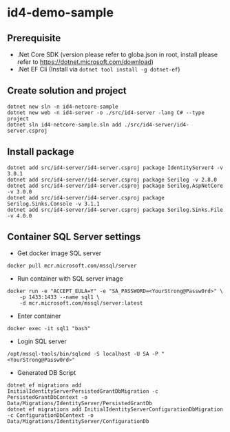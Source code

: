 # id4-demo-sample

## Prerequisite

- .Net Core SDK (version please refer to globa.json in root, install please refer to https://dotnet.microsoft.com/download)
- .Net EF Cli (Install via `dotnet tool install -g dotnet-ef`)

## Create solution and project

`dotnet new sln -n id4-netcore-sample`<br/>
`dotnet new web -n id4-server -o ./src/id4-server -lang C# --type project`<br/>
`dotnet sln id4-netcore-sample.sln add ./src/id4-server/id4-server.csproj`

## Install package

`dotnet add src/id4-server/id4-server.csproj package IdentityServer4 -v 3.0.1`<br/>
`dotnet add src/id4-server/id4-server.csproj package Serilog -v 2.8.0`<br/>
`dotnet add src/id4-server/id4-server.csproj package Serilog.AspNetCore -v 3.0.0`<br/>
`dotnet add src/id4-server/id4-server.csproj package Serilog.Sinks.Console -v 3.1.1`<br/>
`dotnet add src/id4-server/id4-server.csproj package Serilog.Sinks.File -v 4.0.0`

## Container SQL Server settings

- Get docker image SQL server
```
docker pull mcr.microsoft.com/mssql/server
```

- Run container with SQL server image
```
docker run -e "ACCEPT_EULA=Y" -e "SA_PASSWORD=<YourStrong@Passw0rd>" \
    -p 1433:1433 --name sql1 \
    -d mcr.microsoft.com/mssql/server:latest
```

- Enter container
```
docker exec -it sql1 "bash"
```

- Login SQL server
```
/opt/mssql-tools/bin/sqlcmd -S localhost -U SA -P "<YourStrong@Passw0rd>"
```

- Generated DB Script
```
dotnet ef migrations add InitialIdentityServerPersistedGrantDbMigration -c PersistedGrantDbContext -o Data/Migrations/IdentityServer/PersistedGrantDb
dotnet ef migrations add InitialIdentityServerConfigurationDbMigration -c ConfigurationDbContext -o Data/Migrations/IdentityServer/ConfigurationDb
```
